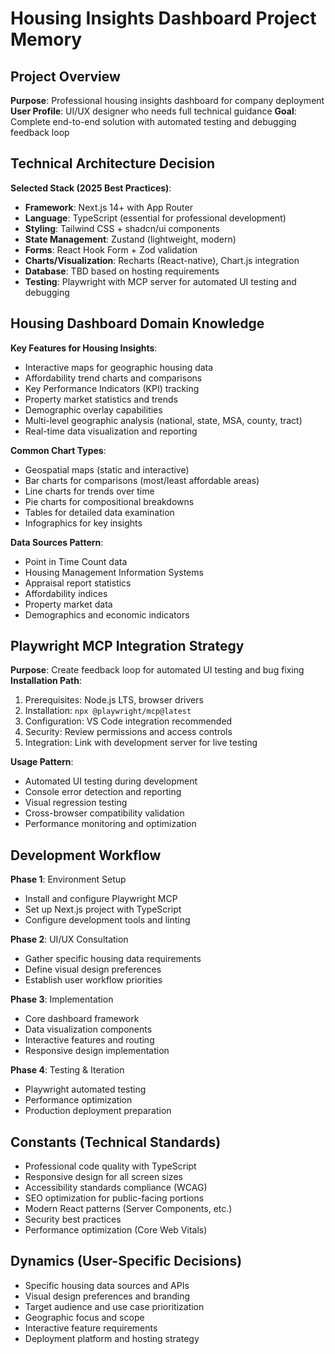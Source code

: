# Housing Insights Dashboard Project Memory

## Project Overview
**Purpose**: Professional housing insights dashboard for company deployment
**User Profile**: UI/UX designer who needs full technical guidance
**Goal**: Complete end-to-end solution with automated testing and debugging feedback loop

## Technical Architecture Decision
**Selected Stack (2025 Best Practices)**:
- **Framework**: Next.js 14+ with App Router
- **Language**: TypeScript (essential for professional development)
- **Styling**: Tailwind CSS + shadcn/ui components
- **State Management**: Zustand (lightweight, modern)
- **Forms**: React Hook Form + Zod validation
- **Charts/Visualization**: Recharts (React-native), Chart.js integration
- **Database**: TBD based on hosting requirements
- **Testing**: Playwright with MCP server for automated UI testing and debugging

## Housing Dashboard Domain Knowledge
**Key Features for Housing Insights**:
- Interactive maps for geographic housing data
- Affordability trend charts and comparisons
- Key Performance Indicators (KPI) tracking
- Property market statistics and trends
- Demographic overlay capabilities
- Multi-level geographic analysis (national, state, MSA, county, tract)
- Real-time data visualization and reporting

**Common Chart Types**:
- Geospatial maps (static and interactive)
- Bar charts for comparisons (most/least affordable areas)
- Line charts for trends over time
- Pie charts for compositional breakdowns
- Tables for detailed data examination
- Infographics for key insights

**Data Sources Pattern**:
- Point in Time Count data
- Housing Management Information Systems
- Appraisal report statistics
- Affordability indices
- Property market data
- Demographics and economic indicators

## Playwright MCP Integration Strategy
**Purpose**: Create feedback loop for automated UI testing and bug fixing
**Installation Path**:
1. Prerequisites: Node.js LTS, browser drivers
2. Installation: `npx @playwright/mcp@latest`
3. Configuration: VS Code integration recommended
4. Security: Review permissions and access controls
5. Integration: Link with development server for live testing

**Usage Pattern**:
- Automated UI testing during development
- Console error detection and reporting
- Visual regression testing
- Cross-browser compatibility validation
- Performance monitoring and optimization

## Development Workflow
**Phase 1**: Environment Setup
- Install and configure Playwright MCP
- Set up Next.js project with TypeScript
- Configure development tools and linting

**Phase 2**: UI/UX Consultation
- Gather specific housing data requirements
- Define visual design preferences
- Establish user workflow priorities

**Phase 3**: Implementation
- Core dashboard framework
- Data visualization components
- Interactive features and routing
- Responsive design implementation

**Phase 4**: Testing & Iteration
- Playwright automated testing
- Performance optimization
- Production deployment preparation

## Constants (Technical Standards)
- Professional code quality with TypeScript
- Responsive design for all screen sizes
- Accessibility standards compliance (WCAG)
- SEO optimization for public-facing portions
- Modern React patterns (Server Components, etc.)
- Security best practices
- Performance optimization (Core Web Vitals)

## Dynamics (User-Specific Decisions)
- Specific housing data sources and APIs
- Visual design preferences and branding
- Target audience and use case prioritization
- Geographic focus and scope
- Interactive feature requirements
- Deployment platform and hosting strategy